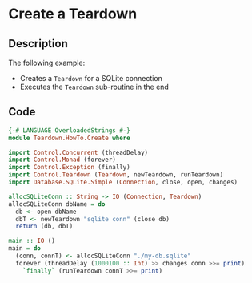 # Create a Teardown

## Description

The following example:

* Creates a `Teardown` for a SQLite connection
* Executes the `Teardown` sub-routine in the end

## Code

```haskell
{-# LANGUAGE OverloadedStrings #-}
module Teardown.HowTo.Create where

import Control.Concurrent (threadDelay)
import Control.Monad (forever)
import Control.Exception (finally)
import Control.Teardown (Teardown, newTeardown, runTeardown)
import Database.SQLite.Simple (Connection, close, open, changes)

allocSQLiteConn :: String -> IO (Connection, Teardown)
allocSQLiteConn dbName = do
  db <- open dbName
  dbT <- newTeardown "sqlite conn" (close db)
  return (db, dbT)

main :: IO ()
main = do
  (conn, connT) <- allocSQLiteConn "./my-db.sqlite"
  forever (threadDelay (1000100 :: Int) >> changes conn >>= print)
    `finally` (runTeardown connT >>= print)
```
